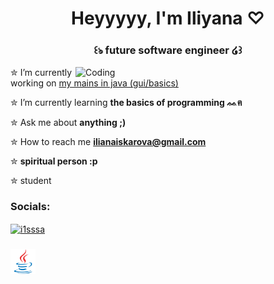 

<h1 align="center">Heyyyyy, I'm Iliyana ♡</h1>
<h3 align="center">꒰ঌ future software engineer ໒꒱</h3>
<img align="right" alt="Coding" width="400" src="https://gifdb.com/images/high/cute-anime-kitten-typing-cat-bwqjywmrsxcjv5o3.gif">



✮ I’m currently working on [my mains in java (gui/basics)](https://github.com/ilssa3/codes-main)
 
✮ I’m currently learning **the basics of programming ᨐฅ**

✮ Ask me about **anything ;)**                             

✮ How to reach me **ilianaiskarova@gmail.com**

✮ **spiritual person :p**

✮ student
      
<h3 align="left">Socials:</h3>
<p align="left">
<a href="https://instagram.com/i1sssa" target="blank"><img align="center" src="https://raw.githubusercontent.com/rahuldkjain/github-profile-readme-generator/master/src/images/icons/Social/instagram.svg" alt="i1sssa" height="30" width="40" /></a>
</p>

<h3 align="left"></h3>
<p align="left"> <a href="https://www.java.com" target="_blank" rel="noreferrer"> <img src="https://raw.githubusercontent.com/devicons/devicon/master/icons/java/java-original.svg" alt="java" width="40" height="40"/> </a> </p>




